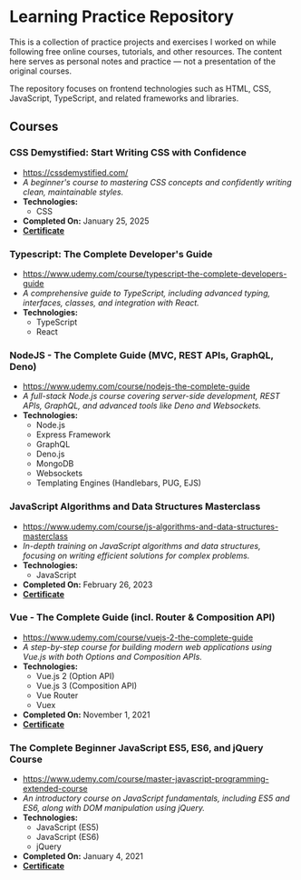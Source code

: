 # Learning Practice Repository
This is a collection of practice projects and exercises I worked on while following free online courses, tutorials, and other resources. The content here serves as personal notes and practice — not a presentation of the original courses.

The repository focuses on frontend technologies such as HTML, CSS, JavaScript, TypeScript, and related frameworks and libraries.

## Courses

### CSS Demystified: Start Writing CSS with Confidence
- https://cssdemystified.com/
- *A beginner's course to mastering CSS concepts and confidently writing clean, maintainable styles.*
- **Technologies:**
    - CSS
- **Completed On:** January 25, 2025
- **[Certificate](https://courses.kevinpowell.co/certificates/cert_kv9fVEkK)**

### Typescript: The Complete Developer's Guide
- https://www.udemy.com/course/typescript-the-complete-developers-guide
- *A comprehensive guide to TypeScript, including advanced typing, interfaces, classes, and integration with React.*
- **Technologies:**
    - TypeScript
    - React

### NodeJS - The Complete Guide (MVC, REST APIs, GraphQL, Deno)
- https://www.udemy.com/course/nodejs-the-complete-guide
- *A full-stack Node.js course covering server-side development, REST APIs, GraphQL, and advanced tools like Deno and Websockets.*
- **Technologies:**
    - Node.js
    - Express Framework
    - GraphQL
    - Deno.js
    - MongoDB
    - Websockets
    - Templating Engines (Handlebars, PUG, EJS)

### JavaScript Algorithms and Data Structures Masterclass
- https://www.udemy.com/course/js-algorithms-and-data-structures-masterclass
- *In-depth training on JavaScript algorithms and data structures, focusing on writing efficient solutions for complex problems.*
- **Technologies:**
    - JavaScript
- **Completed On:** February 26, 2023
- **[Certificate](https://www.udemy.com/certificate/UC-24b7bc4d-e7f7-4b3d-86ea-bc99f120efbc/)**

### Vue - The Complete Guide (incl. Router & Composition API)
- https://www.udemy.com/course/vuejs-2-the-complete-guide
- *A step-by-step course for building modern web applications using Vue.js with both Options and Composition APIs.*
- **Technologies:**
    - Vue.js 2 (Option API)
    - Vue.js 3 (Composition API)
    - Vue Router
    - Vuex
- **Completed On:** November 1, 2021
- **[Certificate](https://www.udemy.com/certificate/UC-2e711e4d-30e4-44e1-a82b-b05b3d2050f9/)**

### The Complete Beginner JavaScript ES5, ES6, and jQuery Course
- https://www.udemy.com/course/master-javascript-programming-extended-course
- *An introductory course on JavaScript fundamentals, including ES5 and ES6, along with DOM manipulation using jQuery.*
- **Technologies:**
    - JavaScript (ES5)
    - JavaScript (ES6)
    - jQuery
- **Completed On:** January 4, 2021
- **[Certificate](https://www.udemy.com/certificate/UC-b4c7becc-8a7a-4e82-839b-1a834ef4c181/)**
